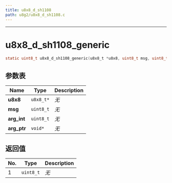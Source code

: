 ```yaml
---
title: u8x8_d_sh1108
path: u8g2/u8x8_d_sh1108.c
---
```

--------------------------------------------------
# u8x8_d_sh1108_generic

```c
static uint8_t u8x8_d_sh1108_generic(u8x8_t *u8x8, uint8_t msg, uint8_t arg_int, void *arg_ptr)
```


## 参数表

Name | Type | Description
-----|------|--------------
**u8x8**|`u8x8_t*`| *无*
**msg**|`uint8_t`| *无*
**arg_int**|`uint8_t`| *无*
**arg_ptr**|`void*`| *无*

## 返回值

No. | Type | Description
----|------|--------------
1 |`uint8_t`| *无*


